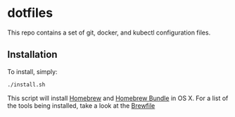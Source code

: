 # dotfiles

This repo contains a set of git, docker, and kubectl configuration files.

## Installation

To install, simply:

```bash
./install.sh
```

This script will install [Homebrew][brew] and [Homebrew Bundle][bundle] in OS X.
For a list of the tools being installed, take a look at the [Brewfile]

[bundle]: https://github.com/Homebrew/homebrew-bundle
[brew]: http://brew.sh
[Brewfile]: https://github.com/pagerinc/dotfiles/tree/master/blob/Brewfile
